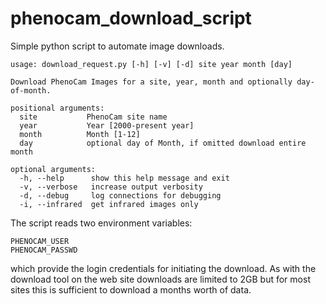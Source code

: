 # phenocam_download_script

Simple python script to automate image downloads.

    usage: download_request.py [-h] [-v] [-d] site year month [day]
    
    Download PhenoCam Images for a site, year, month and optionally day-of-month.
    
    positional arguments:
      site           PhenoCam site name
      year           Year [2000-present year]
      month          Month [1-12]
      day            optional day of Month, if omitted download entire month
    
    optional arguments:
      -h, --help      show this help message and exit
      -v, --verbose   increase output verbosity
      -d, --debug     log connections for debugging
      -i, --infrared  get infrared images only

The script reads two environment variables:

    PHENOCAM_USER
    PHENOCAM_PASSWD

which provide the login credentials for initiating the download.  As
with the download tool on the web site downloads are limited to 2GB
but for most sites this is sufficient to download a months worth of
data.
